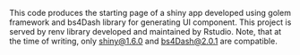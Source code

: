 This code produces the starting page of a shiny app developed using golem framework and bs4Dash library for generating UI component.
This project is served by renv library developed and maintained by Rstudio. Note, that at the time of writing, only shiny@1.6.0 and bs4Dash@2.0.1 are compatible.
